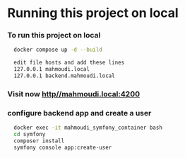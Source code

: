 
# Running this project on local

### To run this project on local

```bash
  docker compose up -d --build
```
```bash
  edit file hosts and add these lines
  127.0.0.1 mahmoudi.local
  127.0.0.1 backend.mahmoudi.local
```

### Visit now [http//mahmoudi.local:4200](http//mahmoudi.local:4200)

### configure backend app and create a user
```bash
  docker exec -it mahmoudi_symfony_container bash
  cd symfony
  composer install
  symfony console app:create-user
```